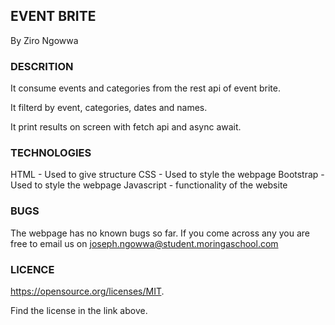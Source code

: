 ## EVENT BRITE
 By Ziro Ngowwa

 ### DESCRITION
 It consume events and categories from the rest api of event brite.

 It filterd by event, categories, dates and names.

 It print results on screen with fetch api and async await.

 ### TECHNOLOGIES
 HTML - Used to give structure
 CSS - Used to style the webpage
 Bootstrap - Used to style the webpage
 Javascript - functionality of the website

 ### BUGS
 The webpage has no known bugs so far. If you come across any you are free to email us on joseph.ngowwa@student.moringaschool.com

### LICENCE
https://opensource.org/licenses/MIT.

Find the license in the link above.








